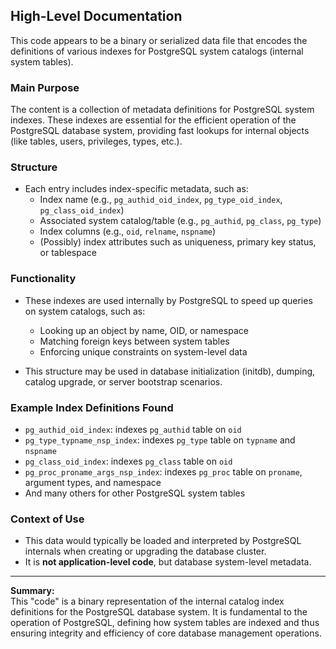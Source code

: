## High-Level Documentation

This code appears to be a binary or serialized data file that encodes the definitions of various indexes for PostgreSQL system catalogs (internal system tables).

### Main Purpose
The content is a collection of metadata definitions for PostgreSQL system indexes. These indexes are essential for the efficient operation of the PostgreSQL database system, providing fast lookups for internal objects (like tables, users, privileges, types, etc.).

### Structure
- Each entry includes index-specific metadata, such as:
  - Index name (e.g., `pg_authid_oid_index`, `pg_type_oid_index`, `pg_class_oid_index`)
  - Associated system catalog/table (e.g., `pg_authid`, `pg_class`, `pg_type`)
  - Index columns (e.g., `oid`, `relname`, `nspname`)
  - (Possibly) index attributes such as uniqueness, primary key status, or tablespace

### Functionality
- These indexes are used internally by PostgreSQL to speed up queries on system catalogs, such as:
  - Looking up an object by name, OID, or namespace
  - Matching foreign keys between system tables
  - Enforcing unique constraints on system-level data
  
- This structure may be used in database initialization (initdb), dumping, catalog upgrade, or server bootstrap scenarios.

### Example Index Definitions Found
- `pg_authid_oid_index`: indexes `pg_authid` table on `oid`
- `pg_type_typname_nsp_index`: indexes `pg_type` table on `typname` and `nspname`
- `pg_class_oid_index`: indexes `pg_class` table on `oid`
- `pg_proc_proname_args_nsp_index`: indexes `pg_proc` table on `proname`, argument types, and namespace
- And many others for other PostgreSQL system tables

### Context of Use
- This data would typically be loaded and interpreted by PostgreSQL internals when creating or upgrading the database cluster.
- It is **not application-level code**, but database system-level metadata.

---

**Summary:**  
This "code" is a binary representation of the internal catalog index definitions for the PostgreSQL database system. It is fundamental to the operation of PostgreSQL, defining how system tables are indexed and thus ensuring integrity and efficiency of core database management operations.
